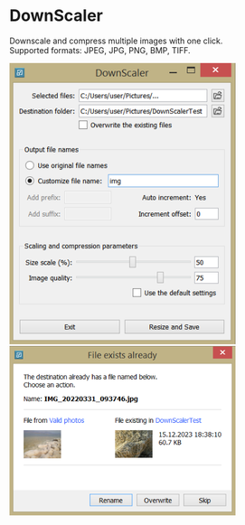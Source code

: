 # DownScaler

Downscale and compress multiple images with one click.<br>
Supported formats: JPEG, JPG, PNG, BMP, TIFF.

<img src = "screenshots/DownScalerMainWindow.png" width = 400>
<img src = "screenshots/FileExistsAlreadyDialog.png" width = 400>
